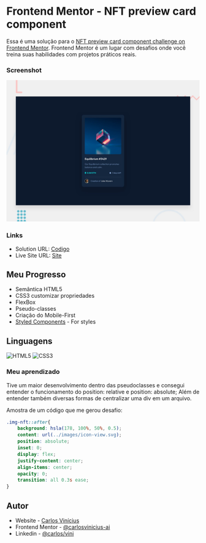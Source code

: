 # Frontend Mentor - NFT preview card component

Essa é uma solução para o [NFT preview card component challenge on Frontend Mentor](https://www.frontendmentor.io/challenges/nft-preview-card-component-SbdUL_w0U). Frontend Mentor é um lugar com desafios onde você treina suas habilidades com projetos práticos reais.


### Screenshot

![Design preview for the NFT preview card component coding challenge](./images/desktop-preview.jpg)

### Links

- Solution URL: [Codigo](https://github.com/carlosvinicius-ai/projetos-youtube/tree/master/Frontendmentor/nft-preview-card)
- Live Site URL: [Site](https://carlosvinicius-ai.github.io/projetos-youtube/Frontendmentor/nft-preview-card/)

## Meu Progresso

- Semântica HTML5
- CSS3 customizar propriedades
- FlexBox
- Pseudo-classes
- Criação do Mobile-First
- [Styled Components](https://styled-components.com/) - For styles

## Linguagens

![HTML5](https://img.shields.io/badge/HTML5-E34F26?style=for-the-badge&logo=html5&logoColor=white) ![CSS3](https://img.shields.io/badge/CSS3-1572B6?style=for-the-badge&logo=css3&logoColor=white)

### Meu aprendizado

Tive um maior desenvolvimento dentro das pseudoclasses e consegui entender o funcionamento do position: relative e position: absolute; Além de entender também diversas formas de centralizar uma div em um arquivo.

Amostra de um código que me gerou desafio:

```css
.img-nft::after{
    background: hsla(178, 100%, 50%, 0.5);
    content: url(../images/icon-view.svg);
    position: absolute;
    inset: 0;
    display: flex;
    justify-content: center;
    align-items: center;
    opacity: 0;
    transition: all 0.3s ease;
}
```

## Autor

- Website - [Carlos Vinícius](https://projeto-portifolio.vercel.app)
- Frontend Mentor - [@carlosvinicius-ai](https://www.frontendmentor.io/profile/carlosvinicius-ai)
- Linkedin - [@carlos/vini](https://www.linkedin.com/in/carlosvini/)